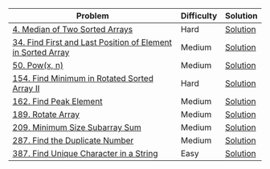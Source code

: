 
| Problem                                                                                                                                               | Difficulty | Solution                                                                              |
|-------------------------------------------------------------------------------------------------------------------------------------------------------|------------|---------------------------------------------------------------------------------------|
| [4. Median of Two Sorted Arrays](https://leetcode.com/problems/find-first-and-last-position-of-element-in-sorted-array/)                              | Hard       | [Solution](https://github.com/khaydarov/cs-labs/tree/master/leetcode/learn/array/4)   |
| [34. Find First and Last Position of Element in Sorted Array](https://leetcode.com/problems/find-first-and-last-position-of-element-in-sorted-array/) | Medium     | [Solution](https://github.com/khaydarov/cs-labs/tree/master/leetcode/learn/array/34)  |
| [50. Pow(x, n)](https://leetcode.com/problems/powx-n/)                                                                                                | Medium     | [Solution](https://github.com/khaydarov/cs-labs/tree/master/leetcode/learn/array/50)  |
| [154. Find Minimum in Rotated Sorted Array II](https://leetcode.com/problems/find-minimum-in-rotated-sorted-array-ii/)                                | Hard       | [Solution](https://github.com/khaydarov/cs-labs/tree/master/leetcode/learn/array/154) | 
| [162. Find Peak Element](https://leetcode.com/problems/find-peak-element/)                                                                            | Medium     | [Solution](https://github.com/khaydarov/cs-labs/tree/master/leetcode/learn/array/162) |
| [189. Rotate Array](https://leetcode.com/problems/rotate-array/)                                                                                      | Medium     | [Solution](https://github.com/khaydarov/cs-labs/tree/master/leetcode/learn/array/189) |
| [209. Minimum Size Subarray Sum](https://leetcode.com/problems/minimum-size-subarray-sum/)                                                            | Medium     | [Solution](https://github.com/khaydarov/cs-labs/tree/master/leetcode/learn/array/209) |
| [287. Find the Duplicate Number](https://leetcode.com/problems/find-the-duplicate-number/)                                                            | Medium     | [Solution](https://github.com/khaydarov/cs-labs/tree/master/leetcode/learn/array/287) |
| [387. Find Unique Character in a String](https://leetcode.com/problems/first-unique-character-in-a-string/)                                           | Easy       | [Solution](https://github.com/khaydarov/cs-labs/tree/master/leetcode/learn/array/387) |
